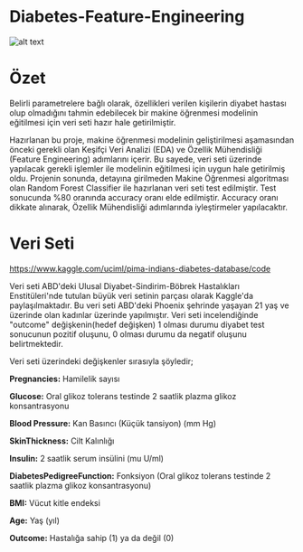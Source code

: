 # Diabetes-Feature-Engineering
![alt text](https://cic.co.ke/wp-content/uploads/2020/11/Better-Technology-Means-Better-Care-for-Diabetes-Management.jpg)
# Özet
Belirli parametrelere bağlı olarak, özellikleri verilen kişilerin diyabet hastası olup olmadığını tahmin edebilecek bir makine öğrenmesi modelinin eğitilmesi için veri seti hazır hale getirilmiştir.

Hazırlanan bu proje, makine öğrenmesi modelinin geliştirilmesi aşamasından önceki gerekli olan Keşifçi Veri Analizi (EDA) ve Özellik Mühendisliği (Feature Engineering) adımlarını içerir. Bu sayede, veri seti üzerinde yapılacak gerekli işlemler ile modelinin eğitilmesi için uygun hale getirilmiş oldu.
Projenin sonunda, detayına girilmeden Makine Öğrenmesi algoritması olan Random Forest Classifier ile hazırlanan veri seti test edilmiştir. Test sonucunda %80 oranında accuracy oranı elde edilmiştir. Accuracy oranı dikkate alınarak, Özellik Mühendisliği adımlarında iyleştirmeler yapılacaktır.

# Veri Seti
https://www.kaggle.com/uciml/pima-indians-diabetes-database/code

Veri seti ABD'deki Ulusal Diyabet-Sindirim-Böbrek Hastalıkları Enstitüleri'nde tutulan büyük veri setinin parçası olarak Kaggle'da paylaşılmaktadır. Bu veri seti ABD'deki Phoenix şehrinde yaşayan 21 yaş ve üzerinde olan kadınlar üzerinde yapılmıştır. Veri seti incelendiğinde "outcome" değişkenin(hedef değişken) 1 olması durumu diyabet test sonucunun pozitif oluşunu, 0 olması durumu da negatif oluşunu belirtmektedir. 

Veri seti üzerindeki değişkenler sırasıyla şöyledir;

**Pregnancies:** Hamilelik sayısı

**Glucose:** Oral glikoz tolerans testinde 2 saatlik plazma glikoz konsantrasyonu

**Blood Pressure:** Kan Basıncı (Küçük tansiyon) (mm Hg)

**SkinThickness:** Cilt Kalınlığı

**Insulin:** 2 saatlik serum insülini (mu U/ml)

**DiabetesPedigreeFunction:** Fonksiyon (Oral glikoz tolerans testinde 2 saatlik plazma glikoz konsantrasyonu)

**BMI:** Vücut kitle endeksi

**Age:** Yaş (yıl)

**Outcome:** Hastalığa sahip (1) ya da değil (0)


